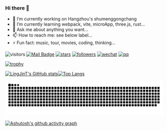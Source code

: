 ### Hi there 👋

- 🔭 I’m currently working on Hangzhou's shumenggongchang
- 🌱 I’m currently learning webpack, vite, microApp, three.js, rust...
- 💬 Ask me about anything you want...
- 📫 How to reach me: see below label...
- ⚡ Fun fact: music, tour, movies, coding, thinking...

![visitors](https://visitor-badge.laobi.icu/badge?page_id=LingJinT)
[![Mail Badge](https://img.shields.io/badge/-ling_jintao@163.com-c14438?style=flat&logo=Gmail&logoColor=white&link=mailto:ling_jintao@163.com)](mailto:ling_jintao@163.com)
[![stars](https://img.shields.io/github/stars/LingJinT?color=fefb7b&logo=Undertale)](https://github.com/LingJinT?tab=stars)
[![followers](https://img.shields.io/github/followers/LingJinT?color=27da6b&logo=Handshake)](https://github.com/LingJinT?tab=followers)
[![wechat](https://img.shields.io/badge/wechat-ping__changxin99-blue?logo=wechat)](https://img.shields.io/badge/wechat-ping__changxin99-blue)
[![qq](https://img.shields.io/badge/QQ-969122484-blue?logo=tencentqq)](https://img.shields.io/badge/QQ-969122484-blue)

[![trophy](https://github-profile-trophy.vercel.app/?username=LingJinT&theme=gruvbox&column=-1&margin-w=3)](https://github.com/ryo-ma/github-profile-trophy)

[![LingJinT's GitHub stats](https://github-readme-stats.vercel.app/api?username=LingJinT&show_icons=true&count_private=true&theme=gruvbox&line_height=20)](https://github.com/anuraghazra/github-readme-stats)[![Top Langs](https://github-readme-stats.vercel.app/api/top-langs/?username=LingJinT&layout=compact&theme=gruvbox)](https://github.com/anuraghazra/github-readme-stats)

![snake](./assets/github-user-contribution.svg)

[![Ashutosh's github activity graph](https://github-readme-activity-graph.cyclic.app/graph?username=LingJinT&theme=github)](https://github.com/ashutosh00710/github-readme-activity-graph)


